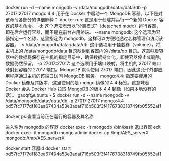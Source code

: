 docker run -d --name mongodb -v /data/mongodb/data:/data/db -p 27017:27017 mongo:4.4 
用于在 Docker 中启动一个 MongoDB 容器。以下是对该命令各部分的详细解释：
docker run: 这是用于创建并运行一个新的 Docker 容器的基本命令。
-d: 这个选项表示以“分离模式”（detached mode）运行容器，即在后台运行容器，而不是在前台占用终端。
--name mongodb: 这个选项为容器指定一个名称，这里指定为 mongodb。这样可以方便地通过名称管理和访问该容器。
-v /data/mongodb/data:/data/db: 这个选项用于挂载卷（volume），将主机上的 /data/mongodb/data 目录映射到容器内的 /data/db 目录。这意味着容器中的数据将保存在主机的指定目录中，确保数据持久化，即使容器停止或删除，数据仍然保留。
-p 27017:27017: 这个选项用于端口映射，将主机的 27017 端口映射到容器的 27017 端口。MongoDB 默认使用 27017 端口，因此这允许外部应用程序通过主机的该端口访问 MongoDB 服务。
mongo:4.4: 指定要使用的 Docker 镜像及其版本，这里使用的是 mongo 镜像的 4.4 标签。这意味着 Docker 会从 Docker Hub 拉取 MongoDB 的版本 4.4 镜像（如果本地没有的话）。
gaoqf@ubuntu:~$ docker run -d --name mongodb -v /data/mongodb/data:/data/db -p 27017:27017 mongo:4.4
bd57fc7177df183ea67434a53e3adaf716b503f3f4176738318749fb05552af1

docker ps:查看当前正在运行的容器及其名称

进入名为 mongodb 的容器
docker exec -it mongodb /bin/bash
退出容器
exit
docker exec -it mongodb mongo admin
docker cp /tmp/AES_serverX mongodb:/tmp/AES_serverX

docker start 容器id
docker start bd57fc7177df183ea67434a53e3adaf716b503f3f4176738318749fb05552af1

